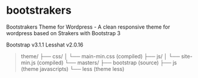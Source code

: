 bootstrakers
============

Bootstrakers Theme for Wordpress - A clean responsive theme for wordpress based on Strakers with Bootstrap 3


Bootstrap v3.1.1
Lesshat v2.0.16

>
>theme/
>├── css/
>│   └── main-min.css (compiled)
>├── js/
>│   └── site-min.js (compiled)
>└── masters/
>    ├── bootstrap (source)
>    ├── js (theme javascripts)
>    └── less (theme less)
>   
